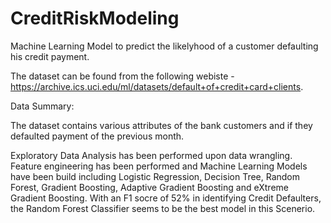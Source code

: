 # CreditRiskModeling

Machine Learning Model to predict the likelyhood of a customer defaulting his credit payment.

The dataset can be found from the following webiste - https://archive.ics.uci.edu/ml/datasets/default+of+credit+card+clients.

Data Summary:

The dataset contains various attributes of the bank customers and if they defaulted payment of the previous month. 

Exploratory Data Analysis has been performed upon data wrangling. Feature engineering has been performed and Machine Learning Models have been build including Logistic Regression, Decision Tree, Random Forest, Gradient Boosting, Adaptive Gradient Boosting and eXtreme Gradient Boosting. With an F1 socre of 52% in identifying Credit Defaulters, the Random Forest Classifier seems to be the best model in this Scenerio.  